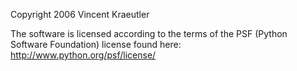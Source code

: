 Copyright 2006 Vincent Kraeutler

The software is licensed according to the terms of the PSF (Python Software Foundation) license found here: http://www.python.org/psf/license/